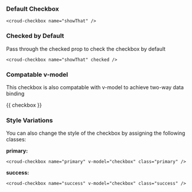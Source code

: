 ### Default Checkbox
    
    <croud-checkbox name="showThat" />

### Checked by Default
Pass through the checked prop to check the checkbox by default

    <croud-checkbox name="showThat" checked />

### Compatable v-model 
This checkbox is also compatable with v-model to achieve two-way data binding
    <div>
        <croud-checkbox name="showThat" v-model="checkbox" />
        {{ checkbox }}
    </div>
    
### Style Variations
You can also change the style of the checkbox by assigning the following classes:

**primary:**

    <croud-checkbox name="primary" v-model="checkbox" class="primary" />

**success:**

    <croud-checkbox name="success" v-model="checkbox" class="success" />